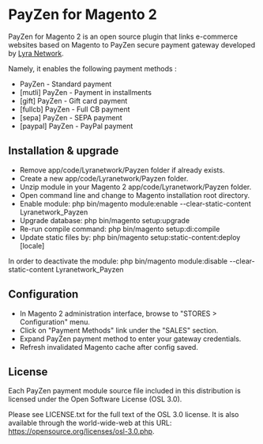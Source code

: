 # PayZen for Magento 2

PayZen for Magento 2 is an open source plugin that links e-commerce websites based on Magento to PayZen secure payment gateway developed by [Lyra Network](https://www.lyra-network.com/).

Namely, it enables the following payment methods :
* PayZen - Standard payment
* [mutli] PayZen - Payment in installments
* [gift] PayZen - Gift card payment
* [fullcb] PayZen - Full CB payment
* [sepa] PayZen - SEPA payment
* [paypal] PayZen - PayPal payment

## Installation & upgrade

- Remove app/code/Lyranetwork/Payzen folder if already exists.
- Create a new app/code/Lyranetwork/Payzen folder.
- Unzip module in your Magento 2 app/code/Lyranetwork/Payzen folder.
- Open command line and change to Magento installation root directory.
- Enable module: php bin/magento module:enable --clear-static-content Lyranetwork_Payzen
- Upgrade database: php bin/magento setup:upgrade
- Re-run compile command: php bin/magento setup:di:compile
- Update static files by: php bin/magento setup:static-content:deploy [locale]

In order to deactivate the module: php bin/magento module:disable --clear-static-content Lyranetwork_Payzen

## Configuration

- In Magento 2 administration interface, browse to "STORES > Configuration" menu.
- Click on "Payment Methods" link under the "SALES" section.
- Expand PayZen payment method to enter your gateway credentials.
- Refresh invalidated Magento cache after config saved. 

## License

Each PayZen payment module source file included in this distribution is licensed under the Open Software License (OSL 3.0).

Please see LICENSE.txt for the full text of the OSL 3.0 license. It is also available through the world-wide-web at this URL: https://opensource.org/licenses/osl-3.0.php.